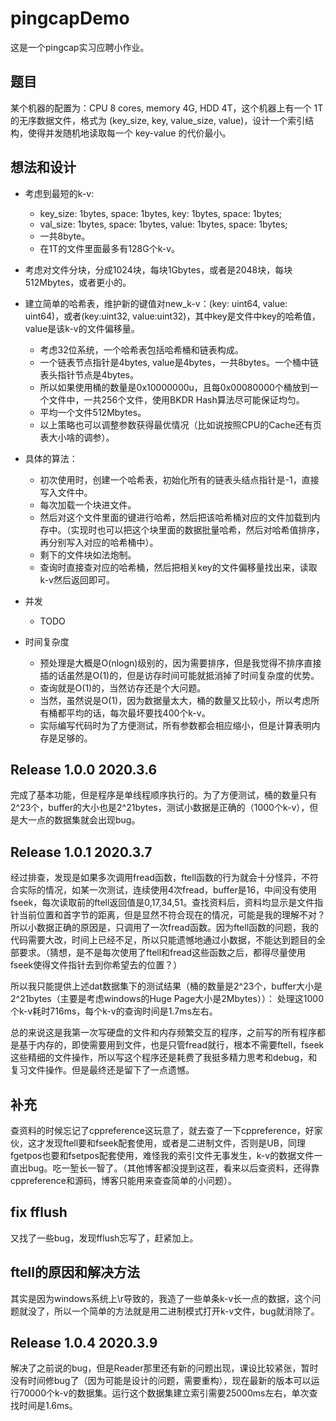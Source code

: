 # pingcapDemo

这是一个pingcap实习应聘小作业。
## 题目

某个机器的配置为：CPU 8 cores, memory 4G, HDD 4T，这个机器上有一个 1T 的无序数据文件，格式为 (key_size, key, value_size, value)，设计一个索引结构，使得并发随机地读取每一个 key-value 的代价最小。

## 想法和设计

- 考虑到最短的k-v: 
  - key_size: 1bytes, space: 1bytes, key: 1bytes, space: 1bytes;
  - val_size: 1bytes, space: 1bytes, value: 1bytes, space: 1bytes;
  - 一共8byte。
  - 在1T的文件里面最多有128G个k-v。

- 考虑对文件分块，分成1024块，每块1Gbytes，或者是2048块，每块512Mbytes，或者更小的。

- 建立简单的哈希表，维护新的键值对new_k-v：(key: uint64, value: uint64)，或者(key:uint32, value:uint32)，其中key是文件中key的哈希值，value是该k-v的文件偏移量。
  - 考虑32位系统，一个哈希表包括哈希桶和链表构成。
  - 一个链表节点指针是4bytes, value是4bytes，一共8bytes。一个桶中链表头指针节点是4bytes。
  - 所以如果使用桶的数量是0x10000000u，且每0x00080000个桶放到一个文件中，一共256个文件，使用BKDR Hash算法尽可能保证均匀。
  - 平均一个文件512Mbytes。
  - 以上策略也可以调整参数获得最优情况（比如说按照CPU的Cache还有页表大小啥的调参）。

- 具体的算法：
  - 初次使用时，创建一个哈希表，初始化所有的链表头结点指针是-1，直接写入文件中。 
  - 每次加载一个块进文件。
  - 然后对这个文件里面的键进行哈希，然后把该哈希桶对应的文件加载到内存中。（实现时也可以把这个块里面的数据批量哈希，然后对哈希值排序，再分别写入对应的哈希桶中）。
  - 剩下的文件块如法炮制。
  - 查询时直接查对应的哈希桶，然后把相关key的文件偏移量找出来，读取k-v然后返回即可。

- 并发
  - TODO

- 时间复杂度
  - 预处理是大概是O(nlogn)级别的，因为需要排序，但是我觉得不排序直接插的话虽然是O(1)的，但是访存时间可能就抵消掉了时间复杂度的优势。
  - 查询就是O(1)的，当然访存还是个大问题。
  - 当然，虽然说是O(1)，因为数据量太大，桶的数量又比较小，所以考虑所有桶都平均的话，每次最坏要找400个k-v。
  - 实际编写代码时为了方便测试，所有参数都会相应缩小，但是计算表明内存是足够的。

## Release 1.0.0 2020.3.6

完成了基本功能，但是程序是单线程顺序执行的。为了方便测试，桶的数量只有2^23个，buffer的大小也是2^21bytes，测试小数据是正确的（1000个k-v），但是大一点的数据集就会出现bug。

## Release 1.0.1 2020.3.7

经过排查，发现是如果多次调用fread函数，ftell函数的行为就会十分怪异，不符合实际的情况，如某一次测试，连续使用4次fread，buffer是16，中间没有使用fseek，每次读取前的ftell返回值是0,17,34,51。查找资料后，资料均显示是文件指针当前位置和首字节的距离，但是显然不符合现在的情况，可能是我的理解不对？所以小数据正确的原因是，只调用了一次fread函数。因为ftell函数的问题，我的代码需要大改，时间上已经不足，所以只能遗憾地通过小数据，不能达到题目的全部要求。（猜想，是不是每次使用了ftell和fread这些函数之后，都得尽量使用fseek使得文件指针去到你希望去的位置？）

所以我只能提供上述dat数据集下的测试结果（桶的数量是2^23个，buffer大小是2^21bytes（主要是考虑windows的Huge Page大小是2Mbytes））：
处理这1000个k-v耗时716ms，每个k-v的查询时间是1.7ms左右。

总的来说这是我第一次写硬盘的文件和内存频繁交互的程序，之前写的所有程序都是基于内存的，即使需要用到文件，也是只管fread就行，根本不需要ftell，fseek这些精细的文件操作，所以写这个程序还是耗费了我挺多精力思考和debug，和复习文件操作。但是最终还是留下了一点遗憾。

## 补充

查资料的时候忘记了cppreference这玩意了，就去查了一下cppreference，好家伙，这才发现ftell要和fseek配套使用，或者是二进制文件，否则是UB，同理fgetpos也要和fsetpos配套使用，难怪我的索引文件无事发生，k-v的数据文件一直出bug。吃一堑长一智了。（其他博客都没提到这茬，看来以后查资料，还得靠cppreference和源码，博客只能用来查查简单的小问题）。

## fix fflush

又找了一些bug，发现fflush忘写了，赶紧加上。

## ftell的原因和解决方法

其实是因为windows系统上\r导致的，我造了一些单条k-v长一点的数据，这个问题就没了，所以一个简单的方法就是用二进制模式打开k-v文件，bug就消除了。

## Release 1.0.4 2020.3.9

解决了之前说的bug，但是Reader那里还有新的问题出现，课设比较紧张，暂时没有时间修bug了（因为可能是设计的问题，需要重构），现在最新的版本可以运行70000个k-v的数据集。运行这个数据集建立索引需要25000ms左右，单次查找时间是1.6ms。
